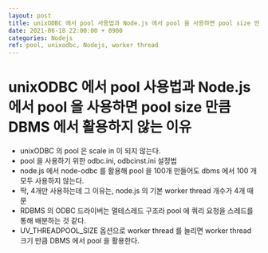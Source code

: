 ```yaml
---
layout: post
title: unixODBC 에서 pool 사용법과 Node.js 에서 pool 을 사용하면 pool size 만큼 DBMS 에서 활용하지 않는 이유
date: 2021-06-18 22:00:00 + 0900
categories: Nodejs
ref: pool, unixodbc, Nodejs, worker thread
---
```


# unixODBC 에서 pool 사용법과 Node.js 에서 pool 을 사용하면 pool size 만큼 DBMS 에서 활용하지 않는 이유

- unixODBC 의 pool 은 scale in 이 되지 않는다.   
- pool 을 사용하기 위한 odbc.ini, odbcinst.ini 설정법
- node.js 에서 node-odbc 를 활용해 pool 을 100개 만들어도 dbms 에서 100 개 모두 사용하지 않는다. 
- 딱, 4개만 사용하는데 그 이유는, node.js 의 기본 worker thread 개수가 4개 때문
- RDBMS 의 ODBC 드라이버는 멀테스레드 구조라 pool 에 쿼리 요청을 스레드를 통해 배분하는 것 같다.
- UV_THREADPOOL_SIZE 옵션으로 worker thread 를 늘리면 worker thread 크기 만큼 DBMS 에서 pool 을 활용한다.

